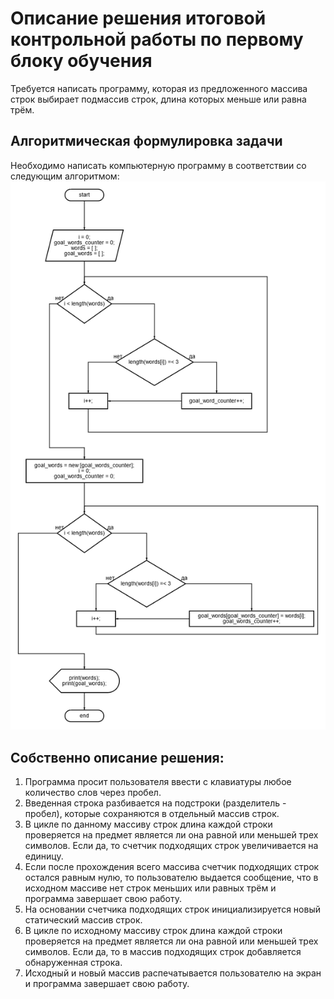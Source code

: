 # Описание решения итоговой контрольной работы по первому блоку обучения
Требуется написать программу, которая из предложенного массива строк выбирает подмассив строк, длина которых меньше или равна трём.

## Алгоритмическая формулировка задачи
Необходимо написать компьютерную программу в соответствии со следующим алгоритмом:
![Блок-схема алгоритма](Block_diagram_of_the_algorithm_19-09-2022.png)

## Собственно описание решения:

1. Программа просит пользователя ввести с клавиатуры любое количество слов через пробел.
2. Введенная строка разбивается на подстроки (разделитель - пробел), которые сохраняются в отдельный массив строк.
3. В цикле по данному массиву строк длина каждой строки проверяется на предмет является ли она равной или меньшей трех символов. Если да, то счетчик подходящих строк увеличивается на единицу.
4. Если после прохождения всего массива счетчик подходящих строк остался равным нулю, то пользователю выдается сообщение, что в исходном массиве нет строк меньших или равных трём и программа завершает свою работу.
5. На основании счетчика подходящих строк инициализируется новый статический массив строк.
6. В цикле по исходному массиву строк длина каждой строки проверяется на предмет является ли она равной или меньшей трех символов. Если да, то в массив подходящих строк добавляется обнаруженная строка.
7. Исходный и новый массив распечатывается пользователю на экран и программа завершает свою работу.